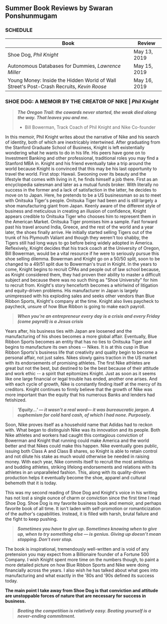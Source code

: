 ## Summer Book Reviews by Swaran Ponshunmugam

### SCHEDULE

Book | Review
--------- | -------------
Shoe Dog, *Phil Knight* | May 13, 2019
Autonomous Databases for Dummies, *Lawrence Miller* | May 15, 2019
Young Money: Inside the Hidden World of Wall Street's Post-Crash Recruits, *Kevin Roose* | May 16, 2019


### SHOE DOG: A MEMOIR BY THE CREATOR OF NIKE | *Phil Knight*
> ***The Oregon Trail: the cowards never started, the weak died along the way. That leaves you and me.***
> - Bill Bowerman, Track Coach of Phil Knight and Nike Co-founder

In this memoir, Phil Knight writes about the narrative of Nike and his search of identity, both of which are inextricably intertwined. After graduating from the Stanford Graduate School of Business, Knight is left existentially wondering what he wants to do in his life. His peers have gone on to Investment Banking and other professional, traditional roles you may find a Stanford MBA in. Knight and his friend eventually take a trip around the world because Knight is convinced that this may be his last opportunity to travel the world. First stop: Hawaii. Swooning over its beauty and the lifestyle that comes with living in it, he finds himself a job there. First as an encyclopedia salesman and later as a mutual funds broker. With literally no success in the former and a lack of satisfaction in the latter, he decides to move on to Japan. Here, he pretends to be a US businessman so as to meet with Onitsuka Tiger's people. Onitsuka Tiger had been and is still largely a shoe manufacturing giant from Japan. Keenly aware of the different style of business and meticulous in creating an illusion of confidence, Knight appears credible to Onitsuka Tiger who chooses him to represent them in the American Market. Onitsuka Tiger promises him a sample. Fast forward past his travel around India, Greece, and the rest of the world and a year later, the shoes finally arrive. He initially started selling Tigers out of the trunk of his Plymouth Valiant and though they weren't too shabby, the Tigers still had long ways to go before being widely adopted in America. Reflexively, Knight decides that his track coach at the University of Oregon, Bill Bowerman, would be a vital resource if he were to seriously pursue this shoe selling dilemma. Bowerman and Knight go on a 50/50 split, soon to be changed to a 49/51 split due to Bowerman's trust in Knight. In the years to come, Knight begins to recruit CPAs and people out of law school because, as Knight considered them, they had proven their ability to master a difficult subject and because there was no such thing as "Shoe University" for him to recruit from. Knight's story henceforth becomes a whirlwind of litigation and equity-driven problems. His manufacturer in Japan is largely unimpressed with his exploding sales and seeks other vendors than Blue Ribbon Sports, Knight's company at the time. Knight also lives paycheck to paycheck, unsure of how Blue Ribbon is going to make each payroll.

> ***When you’re an entrepreneur every day is a crisis and every Friday (come payroll) is a Jesus crisis***

Years after, his business ties with Japan are loosened and the manufacturing of his shoes becomes a more global affair. Eventually, Blue Ribbon Sports becomes an entity that has no ties to Onitsuka Tiger and begins to manufacture its own shoes -- Nikes. It is at this cusp in Blue Ribbon Sports's business life that creativity and quality begin to become a personal affair, not just sales. Nikes slowly gains traction in the US market with its endorsements of promising athletes. The first Nike athletes are great but not the best, but destined to be the best because of their attitude and work ethic -- a spirit that epitomizes Knight. Just as soon as it seems like one large financial or legal trouble has ended, another one arises. And with each cycle of growth, Nike is constantly finding itself at the mercy of its creditors. Knight continues to firmly believe that the growth of Nike was more important than the equity that his numerous Banks and lenders had fetishized. 

> ***'Equity...' — it wasn’t a real word— it was bureaucratic jargon. A euphemism for cold hard cash, of which I had none. Purposely.***

Soon, Nike proves itself as a household name that Adidas had to reckon with. What began to distinguish Nike was its innovation and its people. Both Nike athletes and workers had caught this contagious conviction of Bowerman and Knight that running could make America and the world better and that Nikes could make this happen. Nike eventually goes public, issuing both Class A and Class B shares, so Knight is able to retain control and not dilute his stake as much would otherwise be needed in raising money. With each year, Nike commits itself to recruit the most ambitious and budding athletes, striking lifelong endorsements and relations with its athletes in an unparalleled fashion. This, along with its quality-driven production helps it eventually become the shoe, apparel and cultural behemoth that it is today. 

This was my second reading of Shoe Dog and Knight's voice in his writing has not lost a single ounce of charm or conviction since the first time I read Shoe Dog. Shoe Dog is my favorite business book and memoir, and perhaps favorite book of all time. It isn't laden with self-promotion or romanticization of the author's capabilities. Instead, it is filled with harsh, brutal failure and the fight to keep pushing.

> ***Sometimes you have to give up. Sometimes knowing when to give up, when to try something
else — is genius. Giving up doesn’t mean stopping. Don’t ever stop.***

The book is inspirational, tremendously well-written and is void of any pretension you may expect from a Billionaire founder of a Fortune 500 Company. I wish Knight spent more time on the numbers though, to paint a more detailed picture on how Blue Ribbon Sports and Nike were doing financially across the years. I also wish he has talked about what goes into manufacturing and what exactly in the '80s and '90s defined its success today. 

**The main point I take away from Shoe Dog is that conviction and attitude are unstoppable forces of nature that are necessary for success in business.**

> ***Beating the competition is relatively easy. Beating yourself is a never-ending commitment.***

